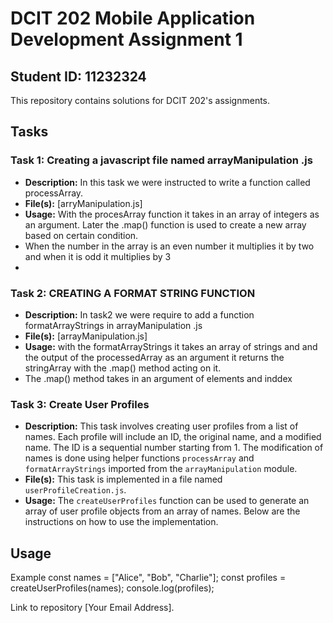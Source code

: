 # DCIT 202 Mobile Application Development Assignment 1

## Student ID: 11232324

This repository contains solutions for DCIT 202's assignments.

## Tasks

### Task 1: Creating a javascript file named arrayManipulation .js
- **Description:**  In this task we were instructed to write a  function called processArray.
- **File(s):** [arryManipulation.js]
- **Usage:** With the procesArray function it takes in an array of integers as an argument. Later the  .map() function is used to create a new array based on certain  condition.
- When the number in the array is an even number it multiplies it by two and when  it is odd it multiplies by 3
- 

### Task 2: CREATING A FORMAT STRING FUNCTION
- **Description:** In task2 we were require to  add a function formatArrayStrings in arrayManipulation .js
- **File(s):** [arrayManipulation.js]
- **Usage:** with the formatArrayStrings it takes an array of strings and and the output of the processedArray as an argument it returns the stringArray with the .map() method acting on it.
- The .map() method takes in an argument of elements and inddex 

### Task 3: Create User Profiles
- **Description:** This task involves creating user profiles from a list of names. Each profile will include an ID, the original name, and a modified name. The ID is a sequential number starting from 1. The modification of names is done using helper functions `processArray` and `formatArrayStrings` imported from the `arrayManipulation` module.
- **File(s):** This task is implemented in a file named `userProfileCreation.js`.
- **Usage:** The `createUserProfiles` function can be used to generate an array of user profile objects from an array of names. Below are the instructions on how to use the implementation.


## Usage 
 Example 
const names = ["Alice", "Bob", "Charlie"];
const profiles = createUserProfiles(names);
console.log(profiles);


Link to repository [Your Email Address].
